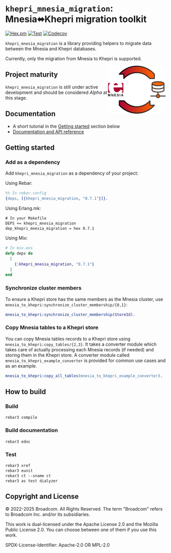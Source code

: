 # `khepri_mnesia_migration`: Mnesia⬌Khepri migration toolkit

[![Hex.pm](https://img.shields.io/hexpm/v/khepri_mnesia_migration)](https://hex.pm/packages/khepri_mnesia_migration/)
[![Test](https://github.com/rabbitmq/khepri_mnesia_migration/actions/workflows/test-and-release.yaml/badge.svg)](https://github.com/rabbitmq/khepri_mnesia_migration/actions/workflows/test-and-release.yaml)
[![Codecov](https://codecov.io/gh/rabbitmq/khepri_mnesia_migration/branch/main/graph/badge.svg?token=R0OGKZ2RK2)](https://codecov.io/gh/rabbitmq/khepri_mnesia_migration)

`khepri_mnesia_migration` is a library providing helpers to migrate data
between the Mnesia and Khepri databases.

Currently, only the migration from Mnesia to Khepri is supported.

<img align="right" height="150" src="/doc/kmm-logo.svg">

## Project maturity

`khepri_mnesia_migration` is still under active development and should be
considered *Alpha* at this stage.

## Documentation

* A short tutorial in the [Getting started](#getting-started) section below
* [Documentation and API reference](https://rabbitmq.github.io/khepri_mnesia_migration/)

## Getting started

### Add as a dependency

Add `khepri_mnesia_migration` as a dependency of your project:

Using Rebar:

```erlang
%% In rebar.config
{deps, [{khepri_mnesia_migration, "0.7.1"}]}.
```

Using Erlang.mk:

```make
# In your Makefile
DEPS += khepri_mnesia_migration
dep_khepri_mnesia_migration = hex 0.7.1
```

Using Mix:

```elixir
# In mix.exs
defp deps do
  [
    {:khepri_mnesia_migration, "0.7.1"}
  ]
end
```

### Synchronize cluster members

To ensure a Khepri store has the same members as the Mnesia cluster, use
`mnesia_to_khepri:synchronize_cluster_membership/{0,1}`:

```erlang
mnesia_to_khepri:synchronize_cluster_membership(StoreId).
```

### Copy Mnesia tables to a Khepri store

You can copy Mnesia tables records to a Khepri store using
`mnesia_to_khepri:copy_tables/{2,3}`. It takes a converter module which takes
care of actually processing each Mnesia records (if needed) and storing them in
the Khepri store. A converter module called
`mnesia_to_khepri_example_converter` is provided for common use cases and as an
example.

```erlang
mnesia_to_khepri:copy_all_tables(mnesia_to_khepri_example_converter).
```

## How to build

### Build

```
rebar3 compile
```

### Build documentation

```
rebar3 edoc
```

### Test

```
rebar3 xref
rebar3 eunit
rebar3 ct --sname ct
rebar3 as test dialyzer
```

## Copyright and License

© 2022-2025 Broadcom. All Rights Reserved. The term "Broadcom" refers to
Broadcom Inc. and/or its subsidiaries.

This work is dual-licensed under the Apache License 2.0 and the Mozilla Public
License 2.0. You can choose between one of them if you use this work.

SPDX-License-Identifier: Apache-2.0 OR MPL-2.0
